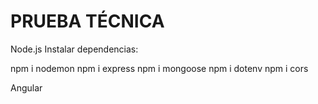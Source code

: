 # PRUEBA TÉCNICA 

Node.js
Instalar dependencias:

npm i nodemon
npm i express
npm i mongoose
npm i dotenv
npm i cors



Angular